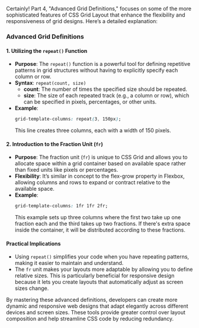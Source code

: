 
Certainly! Part 4, "Advanced Grid Definitions," focuses on some of the more sophisticated features of CSS Grid Layout that enhance the flexibility and responsiveness of grid designs. Here’s a detailed explanation:

### Advanced Grid Definitions

#### 1. Utilizing the `repeat()` Function
- **Purpose**: The `repeat()` function is a powerful tool for defining repetitive patterns in grid structures without having to explicitly specify each column or row.
- **Syntax**: `repeat(count, size)`
  - **count**: The number of times the specified size should be repeated.
  - **size**: The size of each repeated track (e.g., a column or row), which can be specified in pixels, percentages, or other units.
- **Example**:
  ```css
  grid-template-columns: repeat(3, 150px);
  ```
  This line creates three columns, each with a width of 150 pixels.

#### 2. Introduction to the Fraction Unit (`fr`)
- **Purpose**: The fraction unit (`fr`) is unique to CSS Grid and allows you to allocate space within a grid container based on available space rather than fixed units like pixels or percentages.
- **Flexibility**: It’s similar in concept to the flex-grow property in Flexbox, allowing columns and rows to expand or contract relative to the available space.
- **Example**:
  ```css
  grid-template-columns: 1fr 1fr 2fr;
  ```
  This example sets up three columns where the first two take up one fraction each and the third takes up two fractions. If there's extra space inside the container, it will be distributed according to these fractions.

#### Practical Implications
- Using `repeat()` simplifies your code when you have repeating patterns, making it easier to maintain and understand.
- The `fr` unit makes your layouts more adaptable by allowing you to define relative sizes. This is particularly beneficial for responsive design because it lets you create layouts that automatically adjust as screen sizes change.

By mastering these advanced definitions, developers can create more dynamic and responsive web designs that adapt elegantly across different devices and screen sizes. These tools provide greater control over layout composition and help streamline CSS code by reducing redundancy.